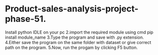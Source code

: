 # Product-sales-analysis-project-phase-51.
Install python IDLE on your pc
2.import the required module using cmd pip install module_name
3.Type the program and save with .py extension.
4.Either save the program on the same folder with dataset or give correct path on the program.
5.Now, run the progam by clicking F5 button.
